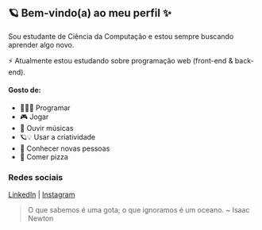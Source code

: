 ## 🪐 Bem-vindo(a) ao meu perfil ✨

<!--
**berchior404/berchior404** is a ✨ _special_ ✨ repository because its `README.md` (this file) appears on your GitHub profile.
-->

Sou estudante de Ciência da Computação e estou sempre buscando aprender algo novo.

⚡ Atualmente estou estudando sobre programação web (front-end & back-end).



#### Gosto de:
- 👨🏾‍💻 Programar
- 🎮 Jogar
- 🎵 Ouvir músicas
- 🪐💡 Usar a criatividade
- 💬 Conhecer novas pessoas
- 🍕 Comer pizza



### Redes sociais
[LinkedIn](https://www.linkedin.com/in/pedro-berchior/)
|
[Instagram](https://www.instagram.com/phbc.exe/)



> O que sabemos é uma gota; o que ignoramos é um oceano.
~ Isaac Newton
